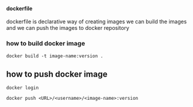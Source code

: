 #### dockerfile

dockerfile is declarative way of creating images
we can build the images and we can push the images to docker repository

### how to build docker image

```
docker build -t image-name:version .
```
## how to push docker image
``````
docker login
``````
``
docker push <URL>/<username>/<image-name>:version
``